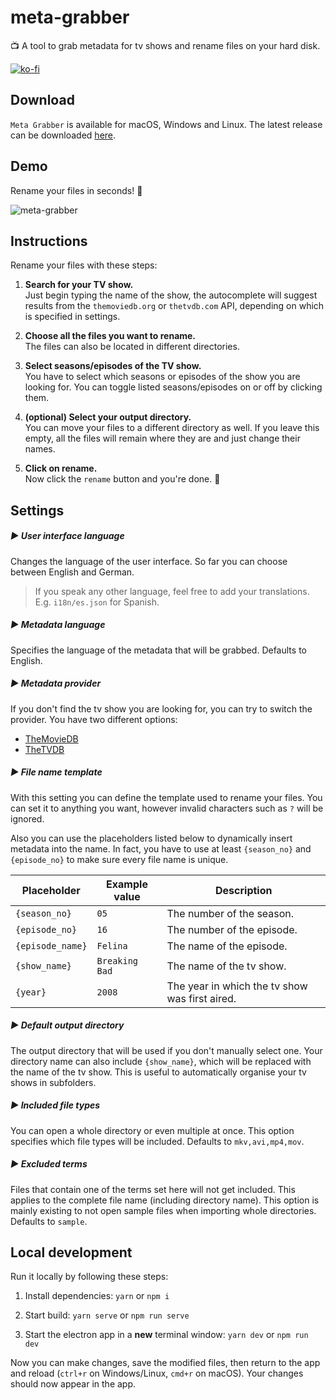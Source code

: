 # meta-grabber

📺 A tool to grab metadata for tv shows and rename files on your hard disk.

[![ko-fi](https://www.ko-fi.com/img/donate_sm.png)](https://ko-fi.com/Y8Y7LBIM)

## Download

`Meta Grabber` is available for macOS, Windows and Linux.
The latest release can be downloaded [here](https://github.com/andreaswilli/meta-grabber/releases/latest).

## Demo
Rename your files in seconds! 🚀

![meta-grabber](https://user-images.githubusercontent.com/17298270/47755099-5f33b300-dc9d-11e8-9560-aca6a21527a9.gif)

## Instructions
Rename your files with these steps:

1. **Search for your TV show.**  
   Just begin typing the name of the show, the autocomplete will suggest results from the `themoviedb.org` or `thetvdb.com` API, depending on which is specified in settings.

1. **Choose all the files you want to rename.**  
   The files can also be located in different directories.

1. **Select seasons/episodes of the TV show.**  
   You have to select which seasons or episodes of the show you are looking for. You can toggle listed seasons/episodes on or off by clicking them.

1. **(optional) Select your output directory.**  
   You can move your files to a different directory as well. If you leave this empty, all the files will remain where they are and just change their names.

1. **Click on rename.**  
   Now click the `rename` button and you're done. 🎉

## Settings

##### ▶︎ User interface language
Changes the language of the user interface. So far you can choose between English and German.
> If you speak any other language, feel free to add your translations. E.g. `i18n/es.json` for Spanish.

##### ▶︎ Metadata language
Specifies the language of the metadata that will be grabbed. Defaults to English.

##### ▶︎ Metadata provider
If you don't find the tv show you are looking for, you can try to switch the provider.
You have two different options:
- [TheMovieDB](https://www.themoviedb.org/)
- [TheTVDB](https://www.thetvdb.com/)

##### ▶︎ File name template
With this setting you can define the template used to rename your files. You can set it to anything you want, however invalid characters such as `?` will be ignored.

Also you can use the placeholders listed below to dynamically insert metadata into the name. In fact, you have to use at least `{season_no}` and `{episode_no}` to make sure every file name is unique.

Placeholder | Example value | Description
--- | --- | ---
`{season_no}` | `05` | The number of the season.
`{episode_no}` | `16` | The number of the episode.
`{episode_name}` | `Felina` | The name of the episode.
`{show_name}` | `Breaking Bad` | The name of the tv show.
`{year}` | `2008` | The year in which the tv show was first aired.

##### ▶︎ Default output directory
The output directory that will be used if you don't manually select one. Your directory name can also include `{show_name}`, which will be replaced with the name of the tv show. This is useful to automatically organise your tv shows in subfolders.

##### ▶︎ Included file types
You can open a whole directory or even multiple at once. This option specifies which file types will be included. Defaults to `mkv,avi,mp4,mov`.

##### ▶︎ Excluded terms
Files that contain one of the terms set here will not get included. This applies to the complete file name (including directory name). This option is mainly existing to not open sample files when importing whole directories. Defaults to `sample`.

## Local development
Run it locally by following these steps:

1. Install dependencies: `yarn` or `npm i`

1. Start build: `yarn serve` or `npm run serve`

1. Start the electron app in a **new** terminal window: `yarn dev` or `npm run dev`

Now you can make changes, save the modified files, then return to the app and reload (`ctrl+r` on Windows/Linux, `cmd+r` on macOS). Your changes should now appear in the app.
